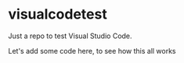 # visualcodetest
Just a repo to test Visual Studio Code.

Let's add some code here, to see how this all works
